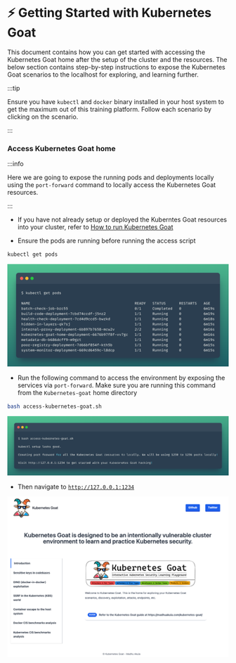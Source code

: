 # ⚡ Getting Started with Kubernetes Goat

This document contains how you can get started with accessing the Kubernetes Goat home after the setup of the cluster and the resources. The below section contains step-by-step instructions to expose the Kubernetes Goat scenarios to the localhost for exploring, and learning further.

:::tip

Ensure you have `kubectl` and `docker` binary installed in your host system to get the maximum out of this training platform. Follow each scenario by clicking on the scenario.

:::

### Access Kubernetes Goat home

:::info

Here we are going to expose the running pods and deployments locally using the `port-forward` command to locally access the Kubernetes Goat resources.

:::

* If you have not already setup or deployed the Kuberntes Goat resources into your cluster, refer to [How to run Kubernetes Goat](how-to-run/kubernetes)

* Ensure the pods are running before running the access script

```bash
kubectl get pods
```

![all pods running in kubectl get pods](scenarios/images/kubectl-get-pods.png)

* Run the following command to access the environment by exposing the services via `port-forward`. Make sure you are running this command from the `Kubernetes-goat` home directory

```bash
bash access-kubernetes-goat.sh
```

![Access kubernetes goat resources](scenarios/images/access-kubernetes-goat.png)

* Then navigate to [`http://127.0.0.1:1234`](http://127.0.0.1:1234)

![Kubernetes Goat Home](scenarios/images/kubernetes-goat-home.png)

